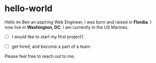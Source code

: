 # hello-world
Hello im Ben an aspiring Web Engineer, i was born and raised in **Flordia**.  I now live in **Washington, DC**.  I am currently in the US Marines.
- [ ] I would like to start my first project1.
- [ ] get hired, and become a part of a team. 


Please feel free to reach out to me.  
